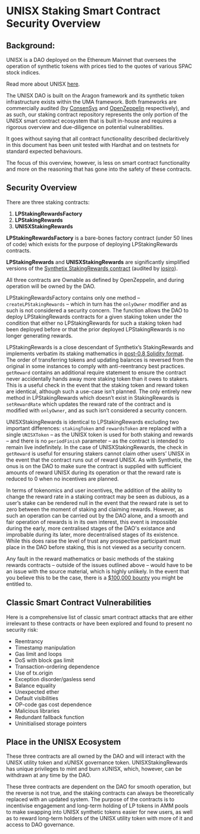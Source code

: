 # UNISX Staking Smart Contract Security Overview

## Background:

UNISX is a DAO deployed on the Ethereum Mainnet that oversees the operation of synthetic tokens with prices tied to the quotes of various SPAC stock indices. 

Read more about UNISX [here](https://welcome-3.gitbook.io/unisx-project/).

The UNISX DAO is built on the Aragon framework and its synthetic token infrastructure exists within the UMA framework. Both frameworks are commercially audited (by [ConsenSys](https://github.com/ConsenSys/aragon-daotemplates-audit-report-2019-08) and [OpenZeppelin](https://blog.openzeppelin.com/uma-audit-phase-1/) respectively), and as such, our staking contract repository represents the only portion of the UNISX smart contract ecosystem that is built in-house and requires a rigorous overview and due-diligence on potential vulnerabilities.

It goes without saying that all contract functionality described declaritively in this document has been unit tested with Hardhat and on testnets for standard expected behaviours. 

The focus of this overview, however, is less on smart contract functionality and more on the reasoning that has gone into the safety of these contracts.

## Security Overview

There are three staking contracts:

1. **LPStakingRewardsFactory**
2. **LPStakingRewards**
3. **UNISXStakingRewards**

**LPStakingRewardsFactory** is a bare-bones factory contract (under 50 lines of code) which exists for the purpose of deploying LPStakingRewards contracts. 

**LPStakingRewards** and **UNISXStakingRewards** are significantly simplified versions of the [Synthetix StakingRewards contract](https://github.com/Synthetixio/synthetix/blob/master/contracts/StakingRewards.sol) (audited by [iosiro](https://docs.synthetix.io/releases/)).

All three contracts are Ownable as defined by OpenZeppelin, and during operation will be owned by the DAO.

LPStakingRewardsFactory contains only one method – `createLPStakingRewards` – which in turn has the `onlyOwner` modifier and as such is not considered a security concern. The function allows the DAO to deploy LPStakingRewards contracts for a given staking token under the condition that either no LPStakingRewards for such a staking token had been deployed before or that the prior deployed LPStakingRewards is no longer generating rewards. 

LPStakingRewards is a close descendant of Synthetix’s StakingRewards and implements verbatim its staking mathematics in [post-0.8 Solidity format](https://docs.soliditylang.org/en/v0.8.13/080-breaking-changes.html#solidity-v0-8-0-breaking-changes). The order of transferring tokens and updating balances is reversed from the original in some instances to comply with anti-reentrancy best practices. `getReward` contains an additional require statement to ensure the contract never accidentally hands away more staking token than it owes to stakers. This is a useful check in the event that the staking token and reward token are identical, although such a use-case isn’t planned. The only entirely new method in LPStakingRewards which doesn’t exist in StakingRewards is `setRewardRate` which updates the reward rate of the contract and is modified with `onlyOwner`, and as such isn’t considered a security concern.

UNISXStakingRewards is identical to LPStakingRewards excluding two important differences: `stakingToken` and `rewardsToken` are replaced with a single `UNISXToken` – as the UNISX token is used for both staking and rewards – and there is no `periodFinish` parameter – as the contract is intended to remain live indefinitely. In the case of UNISXStakingRewards, the check in `getReward` is useful for ensuring stakers cannot claim other users’ UNISX in the event that the contract runs out of reward UNISX. As with Synthetix, the onus is on the DAO to make sure the contract is supplied with sufficient amounts of reward UNISX during its operation or that the reward rate is reduced to 0 when no incentives are planned.

In terms of tokenomics and user incentives, the addition of the ability to change the reward rate in a staking contract may be seen as dubious, as a user’s stake can be rendered null in the event that the reward rate is set to zero between the moment of staking and claiming rewards. However, as such an operation can be carried out by the DAO alone, and a smooth and fair operation of rewards is in its own interest, this event is impossible during the early, more centralised stages of the DAO's existance and improbable during its later, more decentralised stages of its existence. While this does raise the level of trust any prospective participant must place in the DAO before staking, this is not viewed as a security concern.

Any fault in the reward mathematics or basic methods of the staking rewards contracts – outside of the issues outlined above – would have to be an issue with the source material, which is highly unlikely. In the event that you believe this to be the case, there is a [$100,000 bounty](https://immunefi.com/bounty/synthetix/) you might be entitled to.

## Classic Smart Contract Vulnerabilities

Here is a comprehensive list of classic smart contract attacks that are either irrelevant to these contracts or have been explored and found to present no security risk: 

* Reentrancy
* Timestamp manipulation
* Gas limit and loops
* DoS with block gas limit
* Transaction-ordering dependence
* Use of tx.origin
* Exception disorder/gasless send
* Balance equality
* Unexpected ether
* Default visibilities
* OP-code gas cost dependence
* Malicious libraries
* Redundant fallback function
* Uninitialised storage pointers

## Place in the UNISX Ecosystem

These three contracts are all owned by the DAO and will interact with the UNISX utility token and xUNISX governance token. UNISXStakingRewards has unique privileges to mint and burn xUNISX, which, however, can be withdrawn at any time by the DAO. 

These three contracts are dependent on the DAO for smooth operation, but the reverse is not true, and the staking contracts can always be theoretically replaced with an updated system. The purpose of the contracts is to incentivise engagement and long-term holding of LP tokens in AMM pools to make swapping into UNISX synthetic tokens easier for new users, as well as to reward long-term holders of the UNISX utility token with more of it and access to DAO governance.
